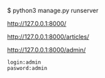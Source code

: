 $ python3 manage.py runserver

http://127.0.0.1:8000/

http://127.0.0.1:8000/articles/

http://127.0.0.1:8000/admin/

	login:admin
	pasword:admin


